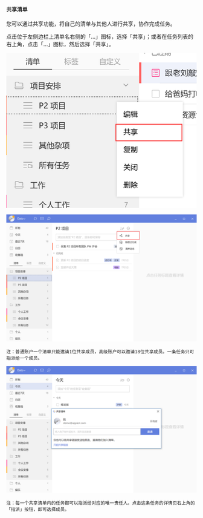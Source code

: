 #### 共享清单

您可以通过共享功能，将自己的清单与其他人进行共享，协作完成任务。

点击位于左侧边栏上清单名右侧的「...」图标，选择「共享」；或者在任务列表的右上角，点击「...」图标，然后选择「共享」。

![winsharelist1](../../images/Windows/list/pasted%20image%200%2010.png)

![winsharelist2](../../images/Windows/list/pasted%20image%200%2012.png)

`注：普通账户一个清单只能邀请1位共享成员，高级账户可以邀请18位共享成员。一条任务只可指派给一个成员。`

![winsharelist](../../images/Windows/list/pasted%20image%200%209.png)

`注：每一个共享清单内的任务都可以指派给对应的唯一责任人。点击这条任务的详情页右上角的「指派」按钮，即可选择成员。`

